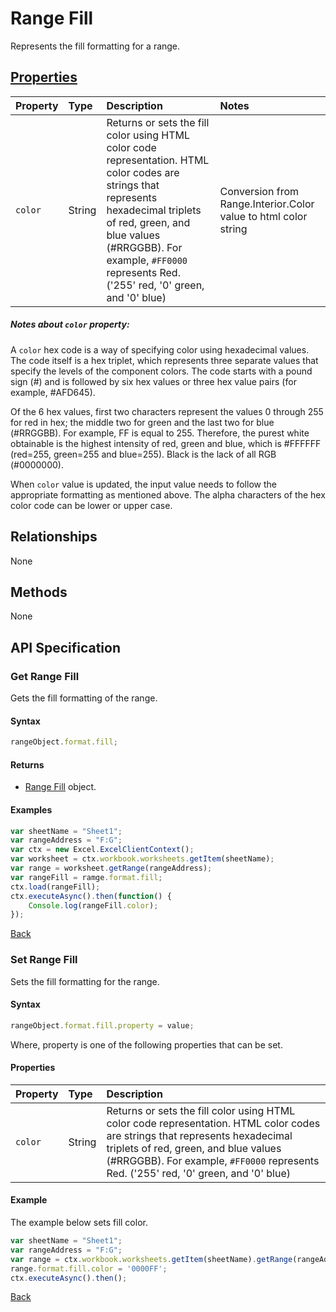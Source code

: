 # Range Fill

Represents the fill formatting for a range. 

## [Properties](#get-range-fill)
| Property         | Type    |Description|Notes |
|:-----------------|:--------|:----------|:-----|
|`color`|String|Returns or sets the fill color using HTML color code representation. HTML color codes are strings that represents hexadecimal triplets of red, green, and blue values (#RRGGBB). For example, `#FF0000` represents Red. ('255' red, '0' green, and '0' blue) |Conversion from Range.Interior.Color value to html color string|

##### Notes about `color` property: 

A `color` hex code is a way of specifying color using hexadecimal values. The code itself is a hex triplet, which represents three separate values that specify the levels of the component colors. The code starts with a pound sign (#) and is followed by six hex values or three hex value pairs (for example, #AFD645). 

Of the 6 hex values, first two characters represent the values 0 through 255 for red in hex; the middle two for green and the last two for blue (#RRGGBB). For example, FF is equal to 255. Therefore, the purest white obtainable is the highest intensity of red, green and blue, which is #FFFFFF (red=255, green=255 and blue=255). Black is the lack of all RGB (#0000000).

When `color` value is updated, the input value needs to follow the appropriate formatting as mentioned above. The alpha characters of the hex color code can be lower or upper case. 


## Relationships
None

## Methods
None

## API Specification

### Get Range Fill

Gets the fill formatting of the range. 

#### Syntax

```js
rangeObject.format.fill;
```

#### Returns

* [Range Fill](rangefill.md) object.

#### Examples

```js
var sheetName = "Sheet1";
var rangeAddress = "F:G";
var ctx = new Excel.ExcelClientContext();
var worksheet = ctx.workbook.worksheets.getItem(sheetName);
var range = worksheet.getRange(rangeAddress);
var rangeFill = ramge.format.fill;
ctx.load(rangeFill);
ctx.executeAsync().then(function() {
	Console.log(rangeFill.color);
});
```
[Back](#properties)

### Set Range Fill 

Sets the fill formatting for the range. 

#### Syntax
```js
rangeObject.format.fill.property = value;
```
Where, property is one of the following properties that can be set. 

#### Properties

| Property         | Type    |Description|
|:-----------------|:--------|:----------| 
|`color`|String|Returns or sets the fill color using HTML color code representation. HTML color codes are strings that represents hexadecimal triplets of red, green, and blue values (#RRGGBB). For example, `#FF0000` represents Red. ('255' red, '0' green, and '0' blue) |Conversion from Range.Interior.Color value to html color string|

#### Example
The example below sets fill color. 

```js
var sheetName = "Sheet1";
var rangeAddress = "F:G";
var range = ctx.workbook.worksheets.getItem(sheetName).getRange(rangeAddress);
range.format.fill.color = '0000FF';
ctx.executeAsync().then();
```

[Back](#properties)